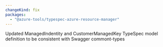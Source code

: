 ```yaml
---
changeKind: fix
packages:
  - "@azure-tools/typespec-azure-resource-manager"
---
```


Updated ManagedIndentity and CustomerManagedKey TypeSpec model definition to be consistent with Swagger commont-types
